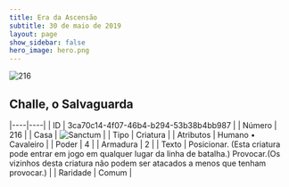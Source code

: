 ```yaml
---
title: Era da Ascensão
subtitle: 30 de maio de 2019
layout: page
show_sidebar: false
hero_image: hero.png
---
```


![216](https://cdn.keyforgegame.com/media/card_front/pt/435_216_Q44J7J4CF77H_pt.png)

## Challe, o Salvaguarda

|----|----|
| ID | 3ca70c14-4f07-46b4-b294-53b38b4bb987 |
| Número | 216 |
| Casa | ![Sanctum](https://archonarcana.com/images/thumb/c/c7/Sanctum.png/22px-Sanctum.png "Santuário") |
| Tipo | Criatura |
| Atributos | Humano • Cavaleiro |
| Poder | 4 |
| Armadura | 2 |
| Texto | Posicionar. (Esta criatura pode entrar em  jogo em qualquer lugar da linha de batalha.) Provocar.(Os vizinhos desta criatura  não podem ser atacados a menos que tenham provocar.) |
| Raridade | Comum |
